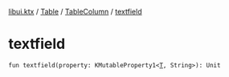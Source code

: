 [libui.ktx](../../README.md) / [Table](../README.md) / [TableColumn](README.md) / [textfield](textfield.md)

# textfield

`fun textfield(property: KMutableProperty1<`[`T`](README.md#T)`, String>): Unit`
